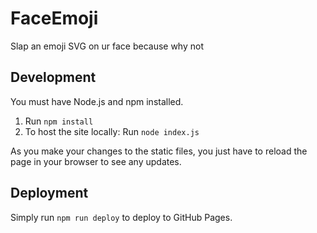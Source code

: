# FaceEmoji
Slap an emoji SVG on ur face because why not

## Development

You must have Node.js and npm installed.

1. Run `npm install`
2. To host the site locally: Run `node index.js`

As you make your changes to the static files, you just have to reload the page in your browser to see any updates.

## Deployment

Simply run `npm run deploy` to deploy to GitHub Pages.